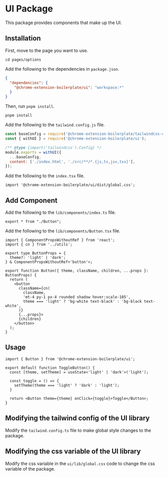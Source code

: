 # UI Package

This package provides components that make up the UI.

## Installation

First, move to the page you want to use.

```shell
cd pages/options
```

Add the following to the dependencies in `package.json`.

```json
{
  "dependencies": {
    "@chrome-extension-boilerplate/ui": "workspace:*"
  }
}
```

Then, run `pnpm install`.

```shell
pnpm install
```

Add the following to the `tailwind.config.js` file.

```js
const baseConfig = require('@chrome-extension-boilerplate/tailwindcss-config');
const { withUI } = require('@chrome-extension-boilerplate/ui');

/** @type {import('tailwindcss').Config} */
module.exports = withUI({
  ...baseConfig,
  content: ['./index.html', './src/**/*.{js,ts,jsx,tsx}'],
});
```

Add the following to the `index.tsx` file.

```tsx
import '@chrome-extension-boilerplate/ui/dist/global.css';
```

## Add Component

Add the following to the `lib/components/index.ts` file.

```tsx
export * from "./Button";
```

Add the following to the `lib/components/Button.tsx` file.

```tsx
import { ComponentPropsWithoutRef } from 'react';
import { cn } from '../utils';

export type ButtonProps = {
  theme?: 'light' | 'dark';
} & ComponentPropsWithoutRef<'button'>;

export function Button({ theme, className, children, ...props }: ButtonProps) {
  return (
    <button
      className={cn(
        className,
        'mt-4 py-1 px-4 rounded shadow hover:scale-105',
        theme === 'light' ? 'bg-white text-black' : 'bg-black text-white',
      )}
      {...props}>
      {children}
    </button>
  );
}
```

## Usage

```tsx
import { Button } from '@chrome-extension-boilerplate/ui';

export default function ToggleButton() {
  const [theme, setTheme] = useState<'light' | 'dark'>('light');
  
  const toggle = () => {
    setTheme(theme === 'light' ? 'dark' : 'light');
  }
  
  return <Button theme={theme} onClick={toggle}>Toggle</Button>;
}
```

## Modifying the tailwind config of the UI library

Modify the `tailwind.config.ts` file to make global style changes to the package.

## Modifying the css variable of the UI library

Modify the css variable in the `ui/lib/global.css` code to change the css variable of the package.
